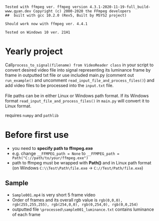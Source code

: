 ```
Tested with ffmpeg ver. ffmpeg version 4.3.1-2020-11-19-full_build-www.gyan.dev Copyright (c) 2000-2020 the FFmpeg developers
##  built with gcc 10.2.0 (Rev5, Built by MSYS2 project)

Should work now with ffmpeg ver. 4.4.1

Tested on Windows 10 ver. 21H1
```

# Yearly project

Call`process_to_signal(filename) from VideoReader class` in your script to convert desired video file into signal representing its luminance frame by frame in outputted txt file or use included main.py (comment out `run_example()` and uncomment `read_input_file_and_process_files()`) and add video files to be processed into the `input.txt` file. <br><br> File paths can be in either Linux or Windows path format. If its Windows format `read_input_file_and_process_files()` in `main.py` will convert it to Linux format.

requires `numpy` and `pathlib`

# Before **first** use
 - you need to **specify path to ffmpeg.exe**
 - e.g. change `__FFMPEG_path = None` to `__FFMPEG_path = Path("C://path/to/your/ffmpeg.exe")` 
 - path to ffmpeg must be wrapped with **Path()** and in Linux path format (on Windows `C:\\Test\Path\file.exe` -> `C://Test/Path/file.exe`)

## Sample
- `Sample001.mp4` is very short 5 frame video
- Order of frames and its overall rgb value is `rgb(0,0,0), rgb(255,255,255), rgb(254,0,0), rgb(0,254,0), rgb(0,0,254)`
- outputted file `\processed\sample001_luminance.txt` contains luminance of each frame
